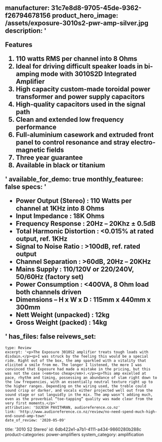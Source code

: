 manufacturer: 31c7e8d8-9705-45de-9362-f26794678156
product_hero_image: /assets/exposure-3010s2-pwr-amp-silver.jpg
description: '<p>Features</p><ol><li>110 watts RMS per channel into 8 Ohms</li><li>Ideal for driving difficult speaker loads in bi-amping mode with 3010S2D Integrated Amplifier</li><li>High capacity custom-made toroidal power transformer and power supply capacitors</li><li>High-quality capacitors used in the signal path</li><li>Clean and extended low frequency performance</li><li>Full-aluminium casework and extruded front panel to control resonance and stray electro-magnetic fields</li><li>Three year guarantee</li><li>Available in black or titanium</li></ol>'
available_for_demo: true
monthly_featuree: false
specs: '<ul><li>Power Output (Stereo) : 110 Watts per channel at 1KHz into 8 Ohms</li><li>Input Impedance : 18K Ohms</li><li>Frequency Response : 20Hz – 20Khz ± 0.5dB</li><li>Total Harmonic Distortion : &lt;0.015% at rated output, ref. 1KHz</li><li>Signal to Noise Ratio : &gt;100dB, ref. rated output</li><li>Channel Separation : &gt;60dB, 20Hz – 20KHz</li><li>Mains Supply : 110/120V or 220/240V, 50/60Hz (factory set)</li><li>Power Consumption : &lt;400VA, 8 Ohm load both channels driven</li><li>Dimensions – H x W x D : 115mm x 440mm x 300mm</li><li>Nett Weight (unpacked) : 12kg</li><li>Gross Weight (packed) : 14kg</li></ul>'
has_files: false
reivews_set:
  -
    type: Review
    excerpt: '<p>The Exposure 3010S2 amplifier treats tough loads with disdain.</p><p>I was struck by the feeling this would be a special ride. Right out of the box, the amp sparkled with a vitality that elicited a smile from me. The longer I listened, the more I was convinced that Exposure had made a mistake in the pricing, but this was not the case (<em>too cheap</em>).</p><p>This amp excelled at pace, rhythm and timing, possessing an abundance of slam right down to the low frequencies, with an essentially neutral texture right up to the higher ranges. Depending on the wiring used, the treble could sound crisp or darker, and vocals either projected well out from the sound stage or sat languidly in the mix. The amp wasn’t adding much, even as the proverbial “toe-tapping” quality was made clear from the very first moments.</p>'
    attribution: 'SUJESH PAVITHRAN, audioreference.co.nz'
    link: 'http://www.audioreference.co.nz/review/no-need-spend-much-high-end-sound-amp-town'
    date_of_review: '2020-05-09'
title: '3010 S2 Stereo'
id: 6db422e1-a7b1-4111-a434-9860280b288c
product-categories: power-amplifiers
system_category: amplification
